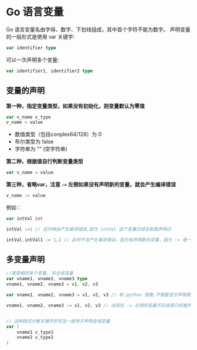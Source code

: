 # Go 语言变量
Go 语言变量名由字母、数字、下划线组成，其中首个字符不能为数字。
声明变量的一般形式是使用 var 关键字:
```go
var identifier type
```
可以一次声明多个变量:
```go
var identifier1, identifier2 type
```

## 变量的声明
**第一种，指定变量类型，如果没有初始化，则变量默认为零值**
```go
var v_name v_type
v_name = value
```
- 数值类型（包括conplex64/128）为 0 
- 布尔类型为 false
- 字符串为 "" (空字符串)

**第二种，根据值自行判断变量类型**
```go
var v_name = value
```
**第三种，省略var，注意 `:=` 左侧如果没有声明新的变量，就会产生编译错误**
```go
v_name := value
```
例如：
```go
var intVal int 

intVal :=1 // 这时候会产生编译错误,因为 intVal 这个变量已经在前面声明过

intVal,intVal1 := 1,2 // 此时不会产生编译错误，因为有声明新的变量，因为 := 是一个声明语句
```

## 多变量声明
```go
//类型相同多个变量, 非全局变量
var vname1, vname2, vname3 type
vname1, vname2, vname3 = v1, v2, v3

var vname1, vname2, vname3 = v1, v2, v3 // 和 python 很像,不需要显示声明类型，自动推断

vname1, vname2, vname3 := v1, v2, v3 // 出现在 := 左侧的变量不应该是已经被声明过的，否则会导致编译错误


// 这种因式分解关键字的写法一般用于声明全局变量
var (
    vname1 v_type1
    vname2 v_type2
)
```